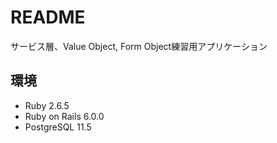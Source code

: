 # README

サービス層、Value Object, Form Object練習用アプリケーション

## 環境
- Ruby 2.6.5
- Ruby on Rails 6.0.0
- PostgreSQL 11.5
